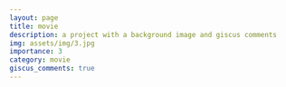```yaml
---
layout: page
title: movie
description: a project with a background image and giscus comments
img: assets/img/3.jpg
importance: 3
category: movie
giscus_comments: true
---
```

